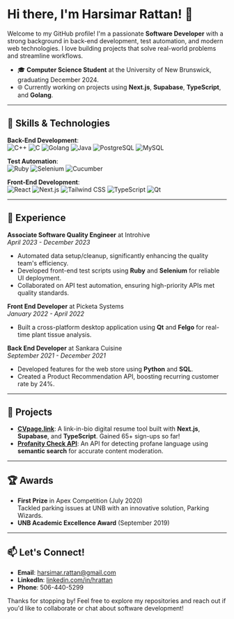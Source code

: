 # Hi there, I'm Harsimar Rattan! 👋

Welcome to my GitHub profile! I'm a passionate **Software Developer** with a strong background in back-end development, test automation, and modern web technologies. I love building projects that solve real-world problems and streamline workflows.

- 🎓 **Computer Science Student** at the University of New Brunswick, graduating December 2024.
- 🌐 Currently working on projects using **Next.js**, **Supabase**, **TypeScript**, and **Golang**.

---

## 🚀 Skills & Technologies

**Back-End Development**:  
![C++](https://img.shields.io/badge/C++-00599C?style=for-the-badge&logo=cplusplus&logoColor=white)
![C](https://img.shields.io/badge/C-00599C?style=for-the-badge&logo=c&logoColor=white)
![Golang](https://img.shields.io/badge/Golang-00ADD8?style=for-the-badge&logo=go&logoColor=white)
![Java](https://img.shields.io/badge/Java-007396?style=for-the-badge&logo=java&logoColor=white)
![PostgreSQL](https://img.shields.io/badge/PostgreSQL-336791?style=for-the-badge&logo=postgresql&logoColor=white)
![MySQL](https://img.shields.io/badge/MySQL-4479A1?style=for-the-badge&logo=mysql&logoColor=white)

**Test Automation**:  
![Ruby](https://img.shields.io/badge/Ruby-on_Rails-red?style=for-the-badge&logo=ruby)
![Selenium](https://img.shields.io/badge/Selenium-43B02A?style=for-the-badge&logo=selenium&logoColor=white)
![Cucumber](https://img.shields.io/badge/Cucumber-23D96C?style=for-the-badge&logo=cucumber&logoColor=white)

**Front-End Development**:  
![React](https://img.shields.io/badge/React-61DAFB?style=for-the-badge&logo=react&logoColor=black)
![Next.js](https://img.shields.io/badge/Next.js-000000?style=for-the-badge&logo=nextdotjs&logoColor=white)
![Tailwind CSS](https://img.shields.io/badge/Tailwind_CSS-38B2AC?style=for-the-badge&logo=tailwind-css&logoColor=white)
![TypeScript](https://img.shields.io/badge/TypeScript-007ACC?style=for-the-badge&logo=typescript&logoColor=white)
![Qt](https://img.shields.io/badge/Qt-41CD52?style=for-the-badge&logo=qt&logoColor=white)

---

## 💼 Experience

**Associate Software Quality Engineer** at Introhive  
*April 2023 - December 2023*  
- Automated data setup/cleanup, significantly enhancing the quality team's efficiency.
- Developed front-end test scripts using **Ruby** and **Selenium** for reliable UI deployment.
- Collaborated on API test automation, ensuring high-priority APIs met quality standards.

**Front End Developer** at Picketa Systems  
*January 2022 - April 2022*  
- Built a cross-platform desktop application using **Qt** and **Felgo** for real-time plant tissue analysis.

**Back End Developer** at Sankara Cuisine  
*September 2021 - December 2021*  
- Developed features for the web store using **Python** and **SQL**.
- Created a Product Recommendation API, boosting recurring customer rate by 24%.

---

## 🌟 Projects

- **[CVpage.link](https://cvpage.link/harsimar)**: A link-in-bio digital resume tool built with **Next.js**, **Supabase**, and **TypeScript**. Gained 65+ sign-ups so far!
- **[Profanity Check API](https://profanity-check.vercel.app/)**: An API for detecting profane language using **semantic search** for accurate content moderation.

---

## 🏆 Awards

- **First Prize** in Apex Competition (July 2020)  
  Tackled parking issues at UNB with an innovative solution, Parking Wizards.
- **UNB Academic Excellence Award** (September 2019)

---

## 📫 Let's Connect!

- **Email**: [harsimar.rattan@gmail.com](mailto:harsimar.rattan@gmail.com)
- **LinkedIn**: [linkedin.com/in/hrattan](https://www.linkedin.com/in/hrattan/)
- **Phone**: 506-440-5299

Thanks for stopping by! Feel free to explore my repositories and reach out if you'd like to collaborate or chat about software development!

